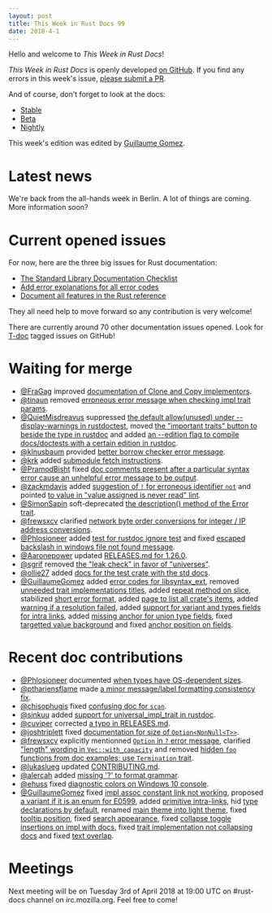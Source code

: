 ```yaml
---
layout: post
title: This Week in Rust Docs 99
date: 2018-4-1
---
```


Hello and welcome to *This Week in Rust Docs*!

*This Week in Rust Docs* is openly developed [on GitHub](https://github.com/GuillaumeGomez/this-week-in-rust-docs).
If you find any errors in this week's issue, [please submit a PR](https://github.com/GuillaumeGomez/this-week-in-rust-docs/pulls).

And of course, don't forget to look at the docs:

* [Stable](https://doc.rust-lang.org/)
* [Beta](https://doc.rust-lang.org/beta/)
* [Nightly](https://doc.rust-lang.org/nightly/)

This week's edition was edited by [Guillaume Gomez](https://github.com/GuillaumeGomez).

# Latest news

We're back from the all-hands week in Berlin. A lot of things are coming. More information soon?

# Current opened issues

For now, here are the three big issues for Rust documentation:

* [The Standard Library Documentation Checklist](https://github.com/rust-lang/rust/issues/29329)
* [Add error explanations for all error codes](https://github.com/rust-lang/rust/issues/32777)
* [Document all features in the Rust reference](https://github.com/rust-lang-nursery/reference/issues/9)

They all need help to move forward so any contribution is very welcome!

There are currently around 70 other documentation issues opened. Look for [T-doc](https://github.com/rust-lang/rust/labels/T-doc) tagged issues on GitHub!

# Waiting for merge

* [@FraGag](https://github.com/FraGag) improved [documentation of Clone and Copy implementors](https://github.com/rust-lang/rust/pull/48171).
* [@tinaun](https://github.com/tinaun) removed [erroneous error message when checking impl trait params](https://github.com/rust-lang/rust/pull/48709).
* [@QuietMisdreavus](https://github.com/QuietMisdreavus) suppressed [the default allow(unused) under --display-warnings in rustdoctest](https://github.com/rust-lang/rust/pull/49064), moved [the "important traits" button to beside the type in rustdoc](https://github.com/rust-lang/rust/pull/49286) and added [an --edition flag to compile docs/doctests with a certain edition in rustdoc](https://github.com/rust-lang/rust/pull/49451).
* [@klnusbaum](https://github.com/klnusbaum) provided [better borrow checker error message](https://github.com/rust-lang/rust/pull/48708).
* [@krk](https://github.com/krk) added [submodule fetch instructions](https://github.com/rust-lang/rust/pull/49338).
* [@PramodBisht](https://github.com/PramodBisht) fixed [doc comments present after a particular syntax error cause an unhelpful error message to be output](https://github.com/rust-lang/rust/pull/48946).
* [@zackmdavis](https://github.com/zackmdavis) added [suggestion of `!` for erroneous identifier `not`](https://github.com/rust-lang/rust/pull/49258) and pointed [to value in "value assigned is never read" lint](https://github.com/rust-lang/rust/pull/49197).
* [@SimonSapin](https://github.com/SimonSapin) soft-deprecated [the description() method of the Error trait](https://github.com/rust-lang/rust/pull/49536).
* [@frewsxcv](https://github.com/frewsxcv) clarified [network byte order conversions for integer / IP address conversions](https://github.com/rust-lang/rust/pull/49418).
* [@Phlosioneer](https://github.com/Phlosioneer) added [test for rustdoc ignore test](https://github.com/rust-lang/rust/pull/49532) and fixed [escaped backslash in windows file not found message](https://github.com/rust-lang/rust/pull/49478).
* [@Aaronepower](https://github.com/Aaronepower) updated [RELEASES.md for 1.26.0](https://github.com/rust-lang/rust/pull/49523).
* [@sgrif](https://github.com/sgrif) removed [the "leak check" in favor of "universes"](https://github.com/rust-lang/rust/pull/48407).
* [@ollie27](https://github.com/ollie27) added [docs for the test crate with the std docs](https://github.com/rust-lang/rust/pull/49465).
* [@GuillaumeGomez](https://github.com/GuillaumeGomez) added [error codes for libsyntax_ext](https://github.com/rust-lang/rust/pull/48173), removed [unneeded trait implementations titles](https://github.com/rust-lang/rust/pull/49335), added [repeat method on slice](https://github.com/rust-lang/rust/pull/48999), stabilized [short error format](https://github.com/rust-lang/rust/pull/49546), added [page to list all crate's items](https://github.com/rust-lang/rust/pull/49504), added [warning if a resolution failed](https://github.com/rust-lang/rust/pull/49542), added [support for variant and types fields for intra links](https://github.com/rust-lang/rust/pull/49512), added [missing anchor for union type fields](https://github.com/rust-lang/rust/pull/49516), fixed [targetted value background](https://github.com/rust-lang/rust/pull/49515) and fixed [anchor position on fields](https://github.com/rust-lang/rust/pull/49510).

# Recent doc contributions

* [@Phlosioneer](https://github.com/Phlosioneer) documented [when types have OS-dependent sizes](https://github.com/rust-lang/rust/pull/48932).
* [@pthariensflame](https://github.com/pthariensflame) made [a minor message/label formatting consistency fix](https://github.com/rust-lang/rust/pull/49351).
* [@chisophugis](https://github.com/chisophugis) fixed [confusing doc for `scan`](https://github.com/rust-lang/rust/pull/49353).
* [@sinkuu](https://github.com/sinkuu) added [support for universal_impl_trait in rustdoc](https://github.com/rust-lang/rust/pull/49304).
* [@cuviper](https://github.com/cuviper) corrected [a typo in RELEASES.md](https://github.com/rust-lang/rust/pull/49486).
* [@joshtriplett](https://github.com/joshtriplett) fixed [documentation for size of `Option<NonNull<T>>`](https://github.com/rust-lang/rust/pull/49473).
* [@frewsxcv](https://github.com/frewsxcv) explicitly mentionned [`Option` in `?` error message](https://github.com/rust-lang/rust/pull/49446), clarified ["length" wording in `Vec::with_capacity`](https://github.com/rust-lang/rust/pull/49452) and removed [hidden `foo` functions from doc examples; use `Termination` trait](https://github.com/rust-lang/rust/pull/49357).
* [@lukaslueg](https://github.com/lukaslueg) updated [CONTRIBUTING.md](https://github.com/rust-lang/rust/pull/49426).
* [@alercah](https://github.com/alercah) added [missing '?' to format grammar](https://github.com/rust-lang/rust/pull/49401).
* [@ehuss](https://github.com/ehuss) fixed [diagnostic colors on Windows 10 console](https://github.com/rust-lang/rust/pull/49399).
* [@GuillaumeGomez](https://github.com/GuillaumeGomez) fixed [impl assoc constant link not working](https://github.com/rust-lang/rust/pull/49333), proposed [a variant if it is an enum for E0599](https://github.com/rust-lang/rust/pull/49223), added [primitive intra-links](https://github.com/rust-lang/rust/pull/49459), hid [type declarations by default](https://github.com/rust-lang/rust/pull/49412), renamed [main theme into light theme](https://github.com/rust-lang/rust/pull/49445), fixed [tooltip position](https://github.com/rust-lang/rust/pull/49443), fixed [search appearance](https://github.com/rust-lang/rust/pull/49405), fixed [collapse toggle insertions on impl with docs](https://github.com/rust-lang/rust/pull/49429), fixed [trait implementation not collapsing docs](https://github.com/rust-lang/rust/pull/49439) and fixed [text overlap](https://github.com/rust-lang/rust/pull/49442).

# Meetings

Next meeting will be on Tuesday 3rd of April 2018 at 19:00 UTC on #rust-docs channel on irc.mozilla.org. Feel free to come!

